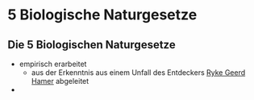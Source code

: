 # 5 Biologische Naturgesetze

## Die 5 Biologischen Naturgesetze
- empirisch erarbeitet
	- aus der Erkenntnis aus einem Unfall des Entdeckers [Ryke Geerd Hamer](../../../Wichtige_Persönlichkeiten/Ryke_Geerd_Hamer.md#Ryke%20Geerd%20Hamer) abgeleitet
- 